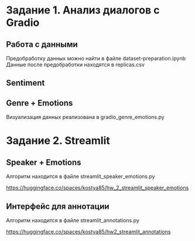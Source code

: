 # Задание 1. Анализ диалогов с Gradio

## Работа с данными

Предобработку данных можно найти в файле dataset-preparation.ipynb
Данные после предобработки находятся в replicas.csv

## Sentiment

## Genre + Emotions

Визуализация данных реализована в gradio_genre_emotions.py

# Задание 2. Streamlit

## Speaker + Emotions

Алгоритм находится в файле streamlit_speaker_emotions.py

https://huggingface.co/spaces/kostya85/hw_2_streamlit_speaker_emotions

## Интерфейс для аннотации

Алгоритм находится в файле streamlit_annotations.py

https://huggingface.co/spaces/kostya85/hw2_streamlit_annotations